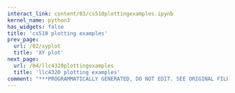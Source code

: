 ```yaml
---
interact_link: content/03/cs510plottingexamples.ipynb
kernel_name: python3
has_widgets: false
title: 'cs510 plotting examples'
prev_page:
  url: /02/xyplot
  title: 'XY plot'
next_page:
  url: /04/llc4320plottingexamples
  title: 'llc4320 plotting examples'
comment: "***PROGRAMMATICALLY GENERATED, DO NOT EDIT. SEE ORIGINAL FILES IN /content***"
---
```

